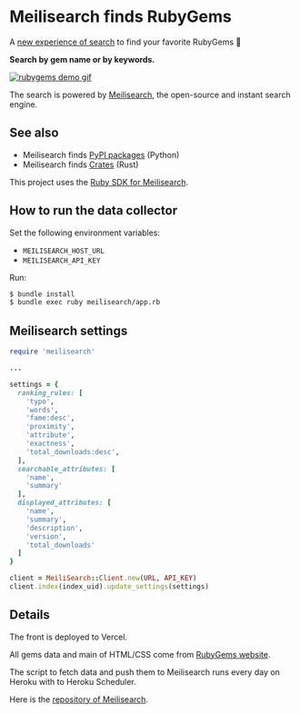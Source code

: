 # Meilisearch finds RubyGems

A [new experience of search](https://rubygems.meilisearch.com) to find your favorite RubyGems 🎉

**Search by gem name or by keywords.**

[![rubygems demo gif](misc/rubygems.gif)](https://rubygems.meilisearch.com)

The search is powered by [Meilisearch](https://github.com/meilisearch/MeiliSearch), the open-source and instant search engine.

## See also

- Meilisearch finds [PyPI packages](https://pypi.meilisearch.com/) (Python)
- Meilisearch finds [Crates](https://crates.meilisearch.com/) (Rust)

This project uses the [Ruby SDK for Meilisearch](https://github.com/meilisearch/meilisearch-ruby).

## How to run the data collector

Set the following environment variables:

- `MEILISEARCH_HOST_URL`
- `MEILISEARCH_API_KEY`

Run:

```bash
$ bundle install
$ bundle exec ruby meilisearch/app.rb
```

## Meilisearch settings

```ruby
require 'meilisearch'

...

settings = {
  ranking_rules: [
    'typo',
    'words',
    'fame:desc',
    'proximity',
    'attribute',
    'exactness',
    'total_downloads:desc',
  ],
  searchable_attributes: [
    'name',
    'summary'
  ],
  displayed_attributes: [
    'name',
    'summary',
    'description',
    'version',
    'total_downloads'
  ]
}

client = MeiliSearch::Client.new(URL, API_KEY)
client.index(index_uid).update_settings(settings)
```

## Details

The front is deployed to Vercel.

All gems data and main of HTML/CSS come from [RubyGems website](https://rubygems.org/).

The script to fetch data and push them to Meilisearch runs every day on Heroku with to Heroku Scheduler.

Here is the [repository of Meilisearch](https://github.com/meilisearch/MeiliSearch).
